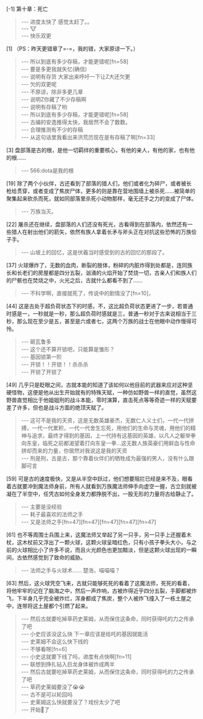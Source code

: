 
[-1] 第十章：死亡
>--- 进度太快了 感觉太赶了。。<br>
>--- 🐮<br>
>--- 快乐双更<br>

[1] （PS：昨天更错章了=-=，我的错，大家原谅一下。）
>--- 所以到底有多少存稿，才能更错呢[fn=58]<br>
>--- 要是多更我就失忆(确信)<br>
>--- 说明有存货 大家出来呼吁一下让Z大还欠更<br>
>--- 欠的双更呢<br>
>--- 不原谅，除非多更几章<br>
>--- 说明Z你藏了不少存稿啊<br>
>--- 说明有存稿了哟<br>
>--- 所以到底有多少存稿，才能更错呢[fn=58]<br>
>--- 古编的安逸推得太快，我居然不会了数数。<br>
>--- 合理推测有不少的存稿<br>
>--- 从这句话里我看出来洪荒历现在是有存稿了啊[fn=33]<br>

[3] 盘部落是古的根，是他一切羁绊的重要核心，有他的亲人，有他的家，也有他的根……
>--- 566:dota是我的根<br>

[19] 除了两个小伙伴，古还看到了部落的猎人们，他们或者化为碎尸，或者被长枪给贯穿，或者变成了焦炭尸体，更多的则是靠在营地围墙上被杀死……被简单的聚集起来砍杀而死，就如同部落里杀死小动物那样，毫无还手之力的变成了尸体。
>--- 万族当灭。<br>

[22] 屠杀还在继续，盘部落的人们还没有死光，古看得到在部落内，依然还有一些猎人在射出他们的箭矢，依然有族人拿着长矛与斧头正在对抗这些恐怖的万族侩子手。
>--- 山坡上的回忆，这是伏羲当时感受到的古的回忆的那段了。<br>

[37] 火球爆炸了，无数的血肉，断裂的肢体，粉碎的内脏炸得到处都是，连同族长和长老们的房屋都是四分五裂，汹涌的火焰开始了焚烧一切，古亲人们和族人们的尸骸也在焚烧之中，火光之后，古就什么都看不到了……
>--- 不科学啊，直接就死了，传说中的剧情没了[fn=10]，<br>

[44] 这是古处于超负荷状态下的时感，不，这比超负荷状态更进了一步，若普通时感是一，一秒就是一秒，那么超负荷时感就是三，普通一秒对于古来说相当于三秒，那么现在至少是五，甚至是六或者七，这两个万族的战士在他眼中动作慢得可怜。
>--- 砸瓦鲁多<br>
>--- 这个还不算开锁吧，只能算是雏形？<br>
>--- 基因锁第一阶<br>
>--- 开锁！！开锁！！杀杀杀<br>
>--- 开锁了开锁了<br>

[49] 几乎只是眨眼之间，古就本能的知道了该如何以他目前的武器来应对这种坚硬怪物，这便是他从出生开始就有的特殊天赋，一种仿如野兽一样的直觉，虽然这野兽直觉相比于他姐姐刑的战斗本能，零时演算，直击死点等等奇迹一样的天赋要差了许多，但也是战斗方面的绝顶天赋了。
>--- 这可不是我的天资，这是无数英雄豪杰，无数仁人义士们，一代一代拼搏，一代一代累积，一代一代舍生忘死，用他们的生命与灵魂，用他们的精神与追求，最终才得到的基因，上一代持有这基因的英雄，以凡人之躯举拳向东皇，临死之前都渴望着打向东皇一拳…这无数人族英豪们用鲜血与性命拼却而来的力量，你居然对我说这是我的天资<br>
>--- 刑是刑，古是古，那个靠着伙伴们的牺牲成为最强的男人，没有什么跟脚可言<br>

[59] 可是古的速度极快，又是从半空中跃过，他们想要阻拦已经是来不及，眼看着古就要冲到魔法师身前，所有人就看到万族魔法师伸手向虚空一握，古立刻就被凝在了半空中，任凭古如何全身发力都挣脱不出，一股无形的力量将古给静止了。
>--- 主要是没经验<br>
>--- 耗子最喜欢的法师之手<br>
>--- 又是法师之手[fn=47][fn=47][fn=47][fn=47][fn=47]<br>

[61] 也不等周围士兵围上来，这魔法师又举起了另一只手，另一只手上还握着木杖，这木杖前又浮出了一颗火球，这颗火球呈暗红色，只有小孩子拳头大小，与之前的火球相比小了许多不说，而且火光颜色也更加黯淡，但是这颗火球出现的一瞬间，古依然感觉到了致命的威胁。
>--- 法师之手与火球术…… 楚浩，喵喵喵？<br>

[63] 然后，这火球凭空飞来，古就只能够死死的看着了这魔法师，死死的看着，将他牢牢的记在了脑海之中，然后一声炸响，古被炸得近乎四分五裂，手脚都被炸飞，下半身几乎完全被炸烂，浑身都成了焦炭，整个人被炸飞撞入了一栋土屋之中，连带将这土屋都个引燃了起来。
>--- 然后古就要吃掉草药史莱姆，从而保住这条命，同时获得吒的力之传承了吧<br>
>--- 小史应该没这么快    下一章应该是给吒的基因就能活<br>
>--- 史莱姆不会这么快下线的<br>
>--- 不够看呀[fn=6]<br>
>--- 小史这就要下线了吗，进度有点快啊[fn=11]<br>
>--- 联想到挣扎钻入巨龙身体被炸成两半<br>
>--- 然后古就要吃掉草药史莱姆，从而保住这条命，同时获得吒的力之传承了吧<br>
>--- 草药史莱姆要没了😭😭<br>
>--- 古不是可以轮回吗<br>
>--- 史莱姆这么快就要没了？戏份太少了吧<br>
>--- 开始🔪了<br>
